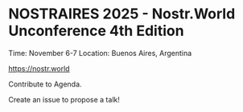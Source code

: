 

# NOSTRAIRES 2025 - Nostr.World Unconference 4th Edition

Time: November 6-7 Location: Buenos Aires, Argentina

https://nostr.world

Contribute to Agenda.

Create an issue to propose a talk!
